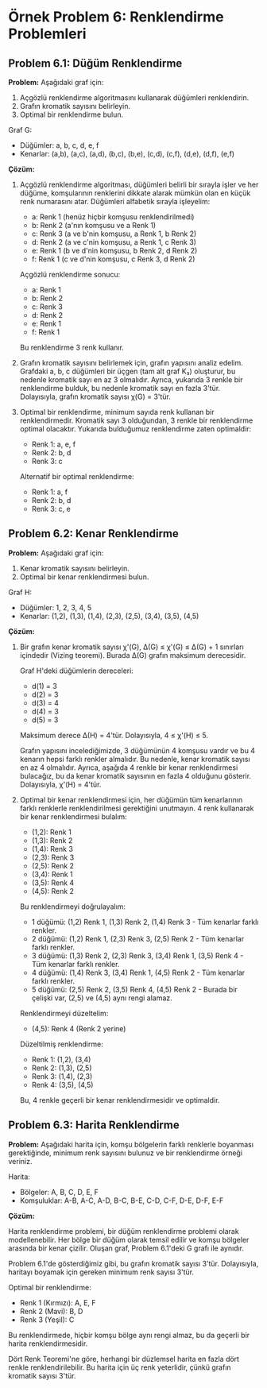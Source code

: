 # Örnek Problem 6: Renklendirme Problemleri

## Problem 6.1: Düğüm Renklendirme

**Problem:** Aşağıdaki graf için:
1. Açgözlü renklendirme algoritmasını kullanarak düğümleri renklendirin.
2. Grafın kromatik sayısını belirleyin.
3. Optimal bir renklendirme bulun.

Graf G:
- Düğümler: a, b, c, d, e, f
- Kenarlar: (a,b), (a,c), (a,d), (b,c), (b,e), (c,d), (c,f), (d,e), (d,f), (e,f)

**Çözüm:**

1. Açgözlü renklendirme algoritması, düğümleri belirli bir sırayla işler ve her düğüme, komşularının renklerini dikkate alarak mümkün olan en küçük renk numarasını atar. Düğümleri alfabetik sırayla işleyelim:

   - a: Renk 1 (henüz hiçbir komşusu renklendirilmedi)
   - b: Renk 2 (a'nın komşusu ve a Renk 1)
   - c: Renk 3 (a ve b'nin komşusu, a Renk 1, b Renk 2)
   - d: Renk 2 (a ve c'nin komşusu, a Renk 1, c Renk 3)
   - e: Renk 1 (b ve d'nin komşusu, b Renk 2, d Renk 2)
   - f: Renk 1 (c ve d'nin komşusu, c Renk 3, d Renk 2)

   Açgözlü renklendirme sonucu:
   - a: Renk 1
   - b: Renk 2
   - c: Renk 3
   - d: Renk 2
   - e: Renk 1
   - f: Renk 1

   Bu renklendirme 3 renk kullanır.

2. Grafın kromatik sayısını belirlemek için, grafın yapısını analiz edelim. Grafdaki a, b, c düğümleri bir üçgen (tam alt graf K₃) oluşturur, bu nedenle kromatik sayı en az 3 olmalıdır. Ayrıca, yukarıda 3 renkle bir renklendirme bulduk, bu nedenle kromatik sayı en fazla 3'tür. Dolayısıyla, grafın kromatik sayısı χ(G) = 3'tür.

3. Optimal bir renklendirme, minimum sayıda renk kullanan bir renklendirmedir. Kromatik sayı 3 olduğundan, 3 renkle bir renklendirme optimal olacaktır. Yukarıda bulduğumuz renklendirme zaten optimaldir:
   - Renk 1: a, e, f
   - Renk 2: b, d
   - Renk 3: c

   Alternatif bir optimal renklendirme:
   - Renk 1: a, f
   - Renk 2: b, d
   - Renk 3: c, e

## Problem 6.2: Kenar Renklendirme

**Problem:** Aşağıdaki graf için:
1. Kenar kromatik sayısını belirleyin.
2. Optimal bir kenar renklendirmesi bulun.

Graf H:
- Düğümler: 1, 2, 3, 4, 5
- Kenarlar: (1,2), (1,3), (1,4), (2,3), (2,5), (3,4), (3,5), (4,5)

**Çözüm:**

1. Bir grafın kenar kromatik sayısı χ'(G), Δ(G) ≤ χ'(G) ≤ Δ(G) + 1 sınırları içindedir (Vizing teoremi). Burada Δ(G) grafın maksimum derecesidir.

   Graf H'deki düğümlerin dereceleri:
   - d(1) = 3
   - d(2) = 3
   - d(3) = 4
   - d(4) = 3
   - d(5) = 3

   Maksimum derece Δ(H) = 4'tür. Dolayısıyla, 4 ≤ χ'(H) ≤ 5.

   Grafın yapısını incelediğimizde, 3 düğümünün 4 komşusu vardır ve bu 4 kenarın hepsi farklı renkler almalıdır. Bu nedenle, kenar kromatik sayısı en az 4 olmalıdır. Ayrıca, aşağıda 4 renkle bir kenar renklendirmesi bulacağız, bu da kenar kromatik sayısının en fazla 4 olduğunu gösterir. Dolayısıyla, χ'(H) = 4'tür.

2. Optimal bir kenar renklendirmesi için, her düğümün tüm kenarlarının farklı renklerle renklendirilmesi gerektiğini unutmayın. 4 renk kullanarak bir kenar renklendirmesi bulalım:

   - (1,2): Renk 1
   - (1,3): Renk 2
   - (1,4): Renk 3
   - (2,3): Renk 3
   - (2,5): Renk 2
   - (3,4): Renk 1
   - (3,5): Renk 4
   - (4,5): Renk 2

   Bu renklendirmeyi doğrulayalım:
   - 1 düğümü: (1,2) Renk 1, (1,3) Renk 2, (1,4) Renk 3 - Tüm kenarlar farklı renkler.
   - 2 düğümü: (1,2) Renk 1, (2,3) Renk 3, (2,5) Renk 2 - Tüm kenarlar farklı renkler.
   - 3 düğümü: (1,3) Renk 2, (2,3) Renk 3, (3,4) Renk 1, (3,5) Renk 4 - Tüm kenarlar farklı renkler.
   - 4 düğümü: (1,4) Renk 3, (3,4) Renk 1, (4,5) Renk 2 - Tüm kenarlar farklı renkler.
   - 5 düğümü: (2,5) Renk 2, (3,5) Renk 4, (4,5) Renk 2 - Burada bir çelişki var, (2,5) ve (4,5) aynı rengi alamaz.

   Renklendirmeyi düzeltelim:
   - (4,5): Renk 4 (Renk 2 yerine)

   Düzeltilmiş renklendirme:
   - Renk 1: (1,2), (3,4)
   - Renk 2: (1,3), (2,5)
   - Renk 3: (1,4), (2,3)
   - Renk 4: (3,5), (4,5)

   Bu, 4 renkle geçerli bir kenar renklendirmesidir ve optimaldir.

## Problem 6.3: Harita Renklendirme

**Problem:** Aşağıdaki harita için, komşu bölgelerin farklı renklerle boyanması gerektiğinde, minimum renk sayısını bulunuz ve bir renklendirme örneği veriniz.

Harita:
- Bölgeler: A, B, C, D, E, F
- Komşuluklar: A-B, A-C, A-D, B-C, B-E, C-D, C-F, D-E, D-F, E-F

**Çözüm:**

Harita renklendirme problemi, bir düğüm renklendirme problemi olarak modellenebilir. Her bölge bir düğüm olarak temsil edilir ve komşu bölgeler arasında bir kenar çizilir. Oluşan graf, Problem 6.1'deki G grafı ile aynıdır.

Problem 6.1'de gösterdiğimiz gibi, bu grafın kromatik sayısı 3'tür. Dolayısıyla, haritayı boyamak için gereken minimum renk sayısı 3'tür.

Optimal bir renklendirme:
- Renk 1 (Kırmızı): A, E, F
- Renk 2 (Mavi): B, D
- Renk 3 (Yeşil): C

Bu renklendirmede, hiçbir komşu bölge aynı rengi almaz, bu da geçerli bir harita renklendirmesidir.

Dört Renk Teoremi'ne göre, herhangi bir düzlemsel harita en fazla dört renkle renklendirilebilir. Bu harita için üç renk yeterlidir, çünkü grafın kromatik sayısı 3'tür.
